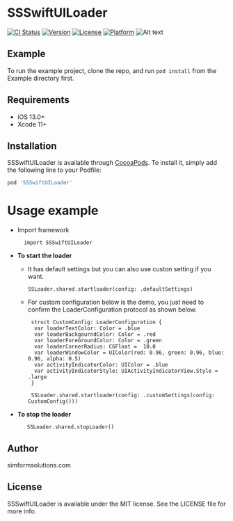 # SSSwiftUILoader

[![CI Status](https://img.shields.io/travis/simformsolutions/SSSwiftUILoader.svg?style=flat)](https://travis-ci.org/simformsolutions/SSSwiftUILoader)
[![Version](https://img.shields.io/cocoapods/v/SSSwiftUILoader.svg?style=flat)](https://cocoapods.org/pods/SSSwiftUILoader)
[![License](https://img.shields.io/cocoapods/l/SSSwiftUILoader.svg?style=flat)](https://cocoapods.org/pods/SSSwiftUILoader)
[![Platform](https://img.shields.io/cocoapods/p/SSSwiftUILoader.svg?style=flat)](https://cocoapods.org/pods/SSSwiftUILoader)
![Alt text](https://github.com/simformsolutions/SSSwiftUILoader/blob/master/SSSwiftUILoader.png)
## Example

To run the example project, clone the repo, and run `pod install` from the Example directory first.

## Requirements
  - iOS 13.0+
  - Xcode 11+

## Installation

SSSwiftUILoader is available through [CocoaPods](https://cocoapods.org). To install
it, simply add the following line to your Podfile:

```ruby
pod 'SSSwiftUILoader'
```
# Usage example
-
    Import framework

        import SSSwiftUILoader
   
-
    **To start the loader**
  
     - It has default settings but you can also use custon setting if you want.

           SSLoader.shared.startloader(config: .defaultSettings)
        
    - For custom configuration below is the demo, you just need to confirm the LoaderConfiguration protocol as shown below.

            

           struct CustomConfig: LoaderConfiguration {
            var loaderTextColor: Color = .blue
            var loaderBackgourndColor: Color = .red
            var loaderForeGroundColor: Color = .green
            var loaderCornerRadius: CGFloat =  10.0
            var loaderWindowColor = UIColor(red: 0.96, green: 0.96, blue: 0.96, alpha: 0.5)
            var activityIndicatorColor: UIColor = .blue
            var activityIndicatorStyle: UIActivityIndicatorView.Style = .large 
           }

           SSLoader.shared.startloader(config: .customSettings(config: CustomConfig()))
-
    **To stop the loader**

         SSLoader.shared.stopLoader()

## Author

 simformsolutions.com

## License

SSSwiftUILoader is available under the MIT license. See the LICENSE file for more info.

